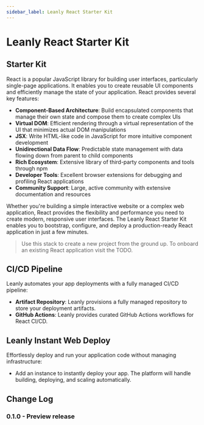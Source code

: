 ```yaml
---
sidebar_label: Leanly React Starter Kit
---
```


# Leanly React Starter Kit

## Starter Kit

React is a popular JavaScript library for building user interfaces, particularly single-page applications. It enables you to create reusable UI components and efficiently manage the state of your application. React provides several key features:

- **Component-Based Architecture**: Build encapsulated components that manage their own state and compose them to create complex UIs
- **Virtual DOM**: Efficient rendering through a virtual representation of the UI that minimizes actual DOM manipulations
- **JSX**: Write HTML-like code in JavaScript for more intuitive component development
- **Unidirectional Data Flow**: Predictable state management with data flowing down from parent to child components
- **Rich Ecosystem**: Extensive library of third-party components and tools through npm
- **Developer Tools**: Excellent browser extensions for debugging and profiling React applications
- **Community Support**: Large, active community with extensive documentation and resources

Whether you're building a simple interactive website or a complex web application, React provides the flexibility and performance you need to create modern, responsive user interfaces. The Leanly React Starter Kit enables you to bootstrap, configure, and deploy a production-ready React application in just a few minutes.

> Use this stack to create a new project from the ground up. To onboard an existing React application visit the TODO.

## CI/CD Pipeline

Leanly automates your app deployments with a fully managed CI/CD pipeline:

- **Artifact Repository**: Leanly provisions a fully managed repository to store your deployment artifacts.
- **GitHub Actions**: Leanly provides curated GitHub Actions workflows for React CI/CD.

## Leanly Instant Web Deploy

Effortlessly deploy and run your application code without managing infrastructure:

- Add an instance to instantly deploy your app. The platform will handle building, deploying, and scaling automatically.

## Change Log

### 0.1.0 - Preview release
